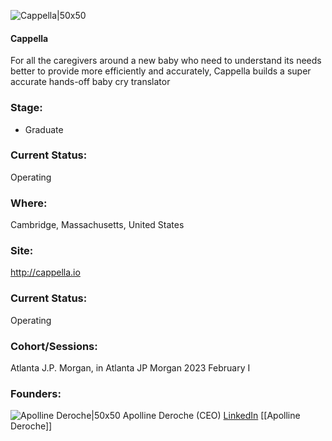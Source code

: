 

![Cappella|50x50](https://media.licdn.com/dms/image/C4E0BAQGrxZ13Qx2-nA/company-logo_200_200/0/1659641517094?e=1692835200&v=beta&t=ekL5Y-GKqBn1d9SbVbTD-8jVTRdkRROONLSZyDTpB3U)

#### Cappella
For all the caregivers around a new baby who need to understand its needs better to provide more efficiently and accurately, Cappella builds a super accurate hands-off baby cry translator

### Stage: 
 - Graduate 

### Current Status: 
Operating

### Where:
Cambridge, Massachusetts, United States

### Site:
http://cappella.io





### Current Status: 
Operating

### Cohort/Sessions: 
Atlanta J.P. Morgan, in Atlanta JP Morgan 2023 February I

### Founders: 

![Apolline Deroche|50x50]() Apolline Deroche (CEO) [LinkedIn](https://linkedin.com/in/apollinederoche) [[Apolline Deroche]]


